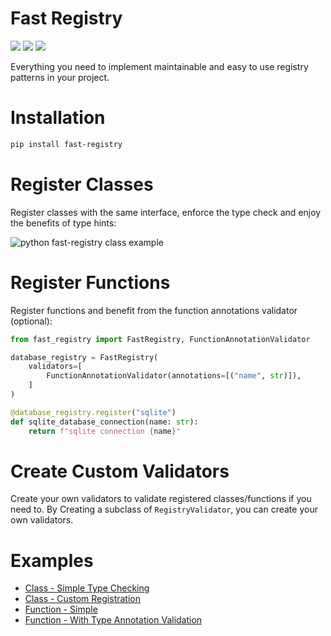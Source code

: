 # Fast Registry
[![](https://img.shields.io/pypi/v/fast-registry.svg)](https://pypi.python.org/pypi/fast-registry/)
[![](https://github.com/danialkeimasi/fast-registry/workflows/tests/badge.svg)](https://github.com/danialkeimasi/fast-registry/actions)
[![](https://img.shields.io/github/license/danialkeimasi/fast-registry.svg)](https://github.com/danialkeimasi/fast-registry/blob/master/LICENSE)

Everything you need to implement maintainable and easy to use registry patterns in your project.
# Installation

```sh
pip install fast-registry
```

# Register Classes
Register classes with the same interface, enforce the type check and enjoy the benefits of type hints:

![python fast-registry class example](./images/class-registration-example.png)


# Register Functions
Register functions and benefit from the function annotations validator (optional):
```py
from fast_registry import FastRegistry, FunctionAnnotationValidator

database_registry = FastRegistry(
    validators=[
        FunctionAnnotationValidator(annotations=[("name", str)]),
    ]
)

@database_registry.register("sqlite")
def sqlite_database_connection(name: str):
    return f"sqlite connection {name}"

```

# Create Custom Validators
Create your own validators to validate registered classes/functions if you need to. By Creating a subclass of `RegistryValidator`, you can create your own validators.

# Examples
- [Class - Simple Type Checking](./examples/class.py)
- [Class - Custom Registration](./examples/class-with-custom-validator.py)
- [Function - Simple](./examples/function.py)
- [Function - With Type Annotation Validation](./examples/function-with-validator.py)